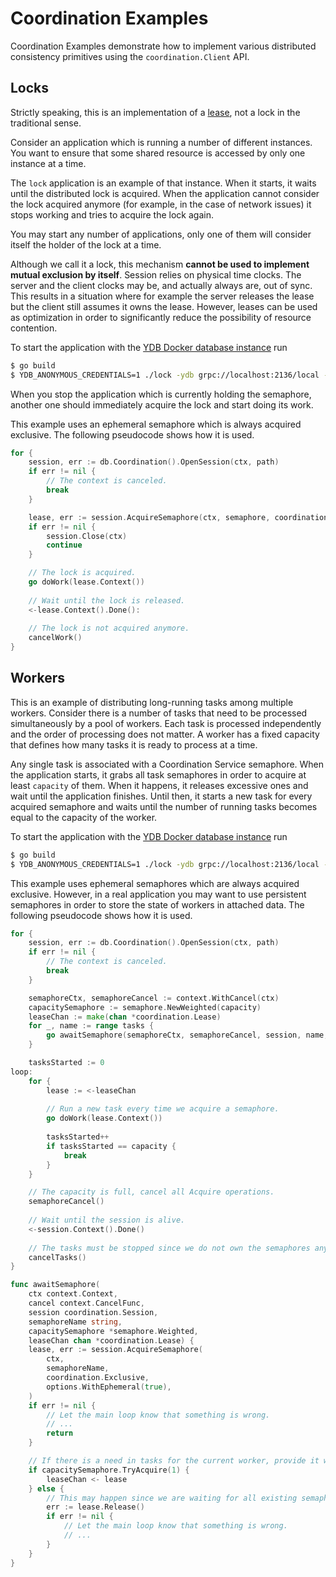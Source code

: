 # Coordination Examples

Coordination Examples demonstrate how to implement various distributed consistency primitives using the 
`coordination.Client` API.

## Locks

Strictly speaking, this is an implementation of a [lease](https://en.wikipedia.org/wiki/Lease_(computer_science)), not a
lock in the traditional sense. 

Consider an application which is running a number of different instances. You want to ensure that some shared resource 
is accessed by only one instance at a time.

The `lock` application is an example of that instance. When it starts, it waits until the distributed lock is acquired.
When the application cannot consider the lock acquired anymore (for example, in the case of network issues) it stops 
working and tries to acquire the lock again.

You may start any number of applications, only one of them will consider itself the holder of the lock at a time.

Although we call it a lock, this mechanism **cannot be used to implement mutual exclusion by itself**. Session relies on 
physical time clocks. The server and the client clocks may be, and actually always are, out of sync. This results in a
situation where for example the server releases the lease but the client still assumes it owns the lease. However, 
leases can be used as optimization in order to significantly reduce the possibility of resource contention.

To start the application with the [YDB Docker database instance](https://ydb.tech/en/docs/getting_started/self_hosted/ydb_docker) run

```bash
$ go build 
$ YDB_ANONYMOUS_CREDENTIALS=1 ./lock -ydb grpc://localhost:2136/local --path /local/test --semaphore lock
```

When you stop the application which is currently holding the semaphore, another one should immediately acquire the lock 
and start doing its work.

This example uses an ephemeral semaphore which is always acquired exclusive. The following pseudocode shows how it is 
used.

```go
for {
    session, err := db.Coordination().OpenSession(ctx, path)
    if err != nil {
		// The context is canceled.
        break		
    }

    lease, err := session.AcquireSemaphore(ctx, semaphore, coordination.Exclusive, options.WithEphemeral(true))
    if err != nil {
        session.Close(ctx)
        continue
    }

    // The lock is acquired. 
    go doWork(lease.Context())
	
    // Wait until the lock is released.
    <-lease.Context().Done():
	
    // The lock is not acquired anymore.
    cancelWork()
}
```

## Workers

This is an example of distributing long-running tasks among multiple workers. Consider there is a number of tasks that 
need to be processed simultaneously by a pool of workers. Each task is processed independently and the order of
processing does not matter. A worker has a fixed capacity that defines how many tasks it is ready to process at a time.

Any single task is associated with a Coordination Service semaphore. When the application starts, it grabs all task 
semaphores in order to acquire at least `capacity` of them. When it happens, it releases excessive ones and wait until 
the application finishes. Until then, it starts a new task for every acquired semaphore and waits until the number of 
running tasks becomes equal to the capacity of the worker.

To start the application with the [YDB Docker database instance](https://ydb.tech/en/docs/getting_started/self_hosted/ydb_docker) run

```bash
$ go build 
$ YDB_ANONYMOUS_CREDENTIALS=1 ./lock -ydb grpc://localhost:2136/local -path /local/test --semaphore-prefix job- --tasks 10 --capacity 4
```

This example uses ephemeral semaphores which are always acquired exclusive. However, in a real application you may 
want to use persistent semaphores in order to store the state of workers in attached data. The following pseudocode 
shows how it is used.

```go
for {
    session, err := db.Coordination().OpenSession(ctx, path)
    if err != nil {
        // The context is canceled.
        break
    }

    semaphoreCtx, semaphoreCancel := context.WithCancel(ctx)
    capacitySemaphore := semaphore.NewWeighted(capacity)
    leaseChan := make(chan *coordination.Lease)
    for _, name := range tasks {
        go awaitSemaphore(semaphoreCtx, semaphoreCancel, session, name, capacitySemaphore, leaseChan)
    }

    tasksStarted := 0
loop:
    for {
        lease := <-leaseChan
			
        // Run a new task every time we acquire a semaphore.
        go doWork(lease.Context())
        
        tasksStarted++
        if tasksStarted == capacity {
            break
        }
    }

    // The capacity is full, cancel all Acquire operations.
    semaphoreCancel()
	
    // Wait until the session is alive.
    <-session.Context().Done()
	
    // The tasks must be stopped since we do not own the semaphores anymore.
    cancelTasks()
}

func awaitSemaphore(
	ctx context.Context,
	cancel context.CancelFunc,
	session coordination.Session, 
	semaphoreName string,
	capacitySemaphore *semaphore.Weighted,
	leaseChan chan *coordination.Lease) {
    lease, err := session.AcquireSemaphore(
        ctx,
        semaphoreName,
        coordination.Exclusive,
        options.WithEphemeral(true),
    )
    if err != nil {
        // Let the main loop know that something is wrong.
        // ...
        return
    }

    // If there is a need in tasks for the current worker, provide it with a new lease.
    if capacitySemaphore.TryAcquire(1) {
        leaseChan <- lease
    } else {
        // This may happen since we are waiting for all existing semaphores trying to grab the first available to us.
        err := lease.Release()
        if err != nil {
            // Let the main loop know that something is wrong.
            // ...
        }
    }	
}
```
